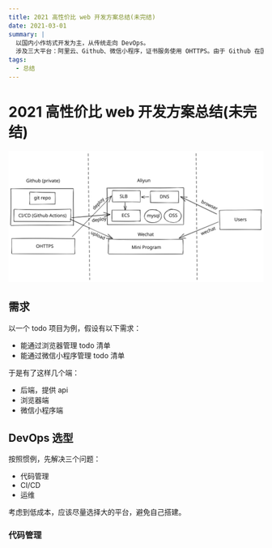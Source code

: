 ```yaml
---
title: 2021 高性价比 web 开发方案总结(未完结)
date: 2021-03-01
summary: |
  以国内小作坊式开发为主，从传统走向 DevOps。
  涉及三大平台：阿里云、Github、微信小程序，证书服务使用 OHTTPS。由于 Github 在国内访问较慢，需要额外的翻墙成本，但这是值得的。
tags:
  - 总结
---
```


# 2021 高性价比 web 开发方案总结(未完结)

![devops-flow](./devops-flow.svg)

## 需求

以一个 todo 项目为例，假设有以下需求：

- 能通过浏览器管理 todo 清单
- 能通过微信小程序管理 todo 清单

于是有了这样几个端：

- 后端，提供 api
- 浏览器端
- 微信小程序端

## DevOps 选型

按照惯例，先解决三个问题：

- 代码管理
- CI/CD
- 运维

考虑到低成本，应该尽量选择大的平台，避免自己搭建。

### 代码管理

